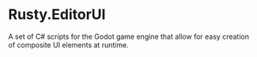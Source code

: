 # Rusty.EditorUI
A set of C# scripts for the Godot game engine that allow for easy creation of composite UI elements at runtime.
